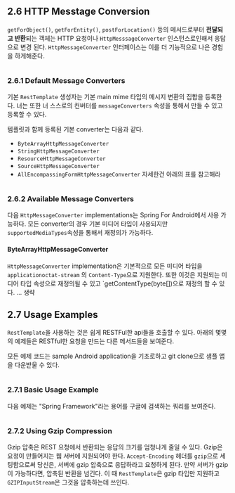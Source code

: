 ## 2.6 HTTP Messtage Conversion
`getForObject()`, `getForEntity()`, `postForLocation()` 등의 메서드로부터 **전달되고 반환**되는 객체는 HTTP 요청이나 `HttpMesssageConverter` 인스턴스로인해서 응답으로 변경 된다. `HttpMessageConverter` 인터페이스는 이를 더 기능적으로 나은 경험을 하게해준다.

```사진
```

### 2.6.1 Default Message Converters
기본 `RestTemplate` 생성자는 기본 main mime 타입의 메시지 변환의 집합을 등록한다. 너는 또한 너 스스로의 컨버터를 `messageConverters` 속성을 통해서 만들 수 있고 등록할 수 있다.

템플릿과 함께 등록된 기본 converter는 다음과 같다.
- `ByteArrayHttpMessageConverter`
- `StringHttpMessageConverter`
- `ResourceHttpMessageConverter`
- `SourceHttpMessageConverter`
- `AllEncompassingFormHttpMessageConverter`
자세한건 아래의 표를 참고해라

```
```

### 2.6.2 Available Message Converters
다음 `HttpMessageConverter` implementations는 Spring For Android에서 사용 가능하다. 모든 converter의 경우 기본 미디어 타입이 사용되지만 `supportedMediaTypes`속성을 통해서 재정의가 가능하다.

#### ByteArrayHttpMessageConverter
`HttpMessageConverter` implementation은 기본적으로 모든 미디어 타입을 `applicationoctat-stream` 의 `Content-Type`으로 지원한다. 또한 이것은 지원되는 미디어 타입 속성으로 재정의될 수 있고 `getContentType(byte[])으로 재정의 할 수 있다.
... 생략

## 2.7 Usage Examples
`RestTemplate`을 사용하는 것은 쉽게 RESTFul한 api들을 호출할 수 있다. 아래의 몇몇의 예제들은 RESTful한 요청을 만드는 다른 메서드들을 보여준다.

모든 예제 코드는 sample Android application을 기초로하고 git clone으로 샘플 앱을 다운받울 수 있다.
```
```

### 2.7.1 Basic Usage Example
다음 예제는 "Spring Framework"라는 용어를 구글에 검색하는 쿼리를 보여준다.

```
```

### 2.7.2 Using Gzip Compression
Gzip 압축은 REST 요청에서 반환되는 응답의 크기를 엄청나게 줄일 수 있다. Gzip은 요청이 만들어지는 웹 서버에 지원되어야 한다. `Accept-Encoding` 헤더를 `gzip`으로 세팅함으로써 당신은, 서버에 gzip 압축으로 응답하라고 요청하게 된다. 만약 서버가 gzip이 가능하다면, 압축된 반환을 넘긴다. 이 때 `RestTemplate`은 gzip 타입만 지원하고 `GZIPInputStream`은 그것을 압축하는데 쓰인다.
```
```


